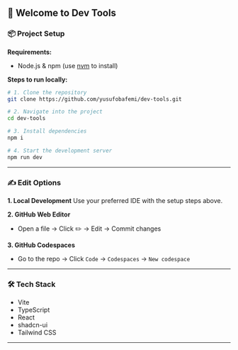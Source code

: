 ## 🚀 Welcome to Dev Tools

### 📦 Project Setup

**Requirements:**

* Node.js & npm (use [nvm](https://github.com/nvm-sh/nvm) to install)

**Steps to run locally:**

```bash
# 1. Clone the repository
git clone https://github.com/yusufobafemi/dev-tools.git

# 2. Navigate into the project
cd dev-tools

# 3. Install dependencies
npm i

# 4. Start the development server
npm run dev
```

---

### ✍️ Edit Options

**1. Local Development**
Use your preferred IDE with the setup steps above.

**2. GitHub Web Editor**

* Open a file → Click ✏️ → Edit → Commit changes

**3. GitHub Codespaces**

* Go to the repo → Click `Code` → `Codespaces` → `New codespace`

---

### 🛠️ Tech Stack

* Vite
* TypeScript
* React
* shadcn-ui
* Tailwind CSS

---